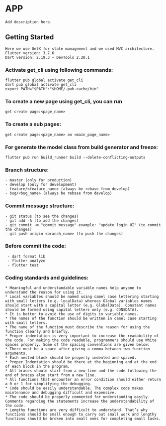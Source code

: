 # APP
    Add description here.

## Getting Started
    Here we use GetX for state management and we used MVC architecture.
    Flutter version: 3.7.6
    Dart version: 2.19.3 • DevTools 2.20.1

### Activate get_cli using following commands:
    flutter pub global activate get_cli
    dart pub global activate get_cli
    export PATH="$PATH":"$HOME/.pub-cache/bin"

### To create a new page using get_cli, you can run
    get create page:<page_name>

### To create a sub pages:
    get create page:<page_name> on <main_page_name>

### For generate the model class from build generator and freeze:
    flutter pub run build_runner build --delete-conflicting-outputs

### Branch structure:
    - master (only for production)
    - develop (only for development)
    - feature/<feature_name> (always be rebase from develop)
    - bug/<bug_name> (always be rebase from develop)

### Commit message structure:
    - git status (to see the changes)
    - git add -A (to add the changes)
    - git commit -m "commit message" example: "update login UI" (to commit the changes)
    - git push origin <branch_name> (to push the changes)


### Before commit the code:
     - dart format lib
     - flutter analyze
     - flutter test

### Coding standards and guidelines:
    * Meaningful and understandable variable names help anyone to understand the reason for using it.
    * Local variables should be named using camel case lettering starting with small letters (e.g. localData) whereas Global variables names should start with a capital letter (e.g. GlobalData). Constant names should be formed using capital letters only (e.g. CONSDATA).
    * It is better to avoid the use of digits in variable names.
    * The names of the function should be written in camel case starting with small letters.
    * The name of the function must describe the reason for using the function clearly and briefly.
    * Proper indentation is very important to increase the readability of the code. For making the code readable, programmers should use White spaces properly. Some of the spacing conventions are given below:
    * There must be a space after giving a comma between two function arguments.
    * Each nested block should be properly indented and spaced.
    * Proper Indentation should be there at the beginning and at the end of each block in the program.
    * All braces should start from a new line and the code following the end of braces also start from a new line.
    * All functions that encounter an error condition should either return a 0 or 1 for simplifying the debugging. 
    * Code should be easily understandable. The complex code makes maintenance and debugging difficult and expensive. 
    * The code should be properly commented for understanding easily. Comments regarding the statements increase the understandability of the code. 
    * Lengthy functions are very difficult to understand. That’s why functions should be small enough to carry out small work and lengthy functions should be broken into small ones for completing small tasks.